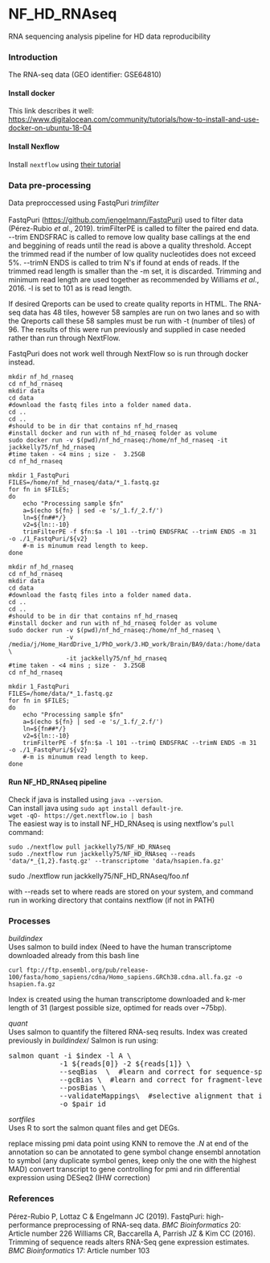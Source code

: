 # NF_HD_RNAseq
RNA sequencing analysis pipeline for HD data reproducibility

### Introduction
The RNA-seq data (GEO identifier: GSE64810)


#### Install docker
This link describes it well:
https://www.digitalocean.com/community/tutorials/how-to-install-and-use-docker-on-ubuntu-18-04

#### Install Nexflow
Install `nextflow` using [their tutorial](https://www.nextflow.io/docs/latest/getstarted.html)

### Data pre-processing
Data preproccessed using FastqPuri *trimfilter*\
\
FastqPuri (https://github.com/jengelmann/FastqPuri) used to filter data (Pérez-Rubio *et al*., 2019). trimFilterPE is called to filter the paired end data. --trim ENDSFRAC is called to remove low quality base callings at the end and beggining of reads until the read is above a quality threshold. Accept the trimmed read if the number of low quality nucleotides does not exceed 5%. --trimN ENDS is called to trim N's if found at ends of reads. If the trimmed read length is smaller than the -m set, it is discarded. Trimming and minimum read length are used together as recommended by Williams *et al*., 2016. -l is set to 101 as is read length.

If desired Qreports can be used to create quality reports in HTML. The RNA-seq data has 48 tiles, however 58 samples are run on two lanes and so with the Qreports call these 58 samples must be run with -t (number of tiles) of 96. The results of this were run previously and supplied in case needed rather than run through NextFlow.

FastqPuri does not work well through NextFlow so is run through docker instead.

```
mkdir nf_hd_rnaseq
cd nf_hd_rnaseq
mkdir data
cd data
#download the fastq files into a folder named data.
cd ..
cd ..
#should to be in dir that contains nf_hd_rnaseq
#install docker and run with nf_hd_rnaseq folder as volume
sudo docker run -v $(pwd)/nf_hd_rnaseq:/home/nf_hd_rnaseq -it jackkelly75/nf_hd_rnaseq
#time taken - <4 mins ; size -  3.25GB
cd nf_hd_rnaseq

mkdir 1_FastqPuri
FILES=/home/nf_hd_rnaseq/data/*_1.fastq.gz
for fn in $FILES;
do
	echo "Processing sample $fn"
	a=$(echo ${fn} | sed -e 's/_1.f/_2.f/')
	ln=${fn##*/}
	v2=${ln::-10}
	trimFilterPE -f $fn:$a -l 101 --trimQ ENDSFRAC --trimN ENDS -m 31 -o ./1_FastqPuri/${v2}
	#-m is minumum read length to keep. 
done

```



```
mkdir nf_hd_rnaseq
cd nf_hd_rnaseq
mkdir data
cd data
#download the fastq files into a folder named data.
cd ..
cd ..
#should to be in dir that contains nf_hd_rnaseq
#install docker and run with nf_hd_rnaseq folder as volume
sudo docker run -v $(pwd)/nf_hd_rnaseq:/home/nf_hd_rnaseq \
                -v /media/j/Home_HardDrive_1/PhD_work/3.HD_work/Brain/BA9/data:/home/data \
                -it jackkelly75/nf_hd_rnaseq
#time taken - <4 mins ; size -  3.25GB
cd nf_hd_rnaseq

mkdir 1_FastqPuri
FILES=/home/data/*_1.fastq.gz
for fn in $FILES;
do
	echo "Processing sample $fn"
	a=$(echo ${fn} | sed -e 's/_1.f/_2.f/')
	ln=${fn##*/}
	v2=${ln::-10}
	trimFilterPE -f $fn:$a -l 101 --trimQ ENDSFRAC --trimN ENDS -m 31 -o ./1_FastqPuri/${v2}
	#-m is minumum read length to keep. 
done

```



#### Run NF_HD_RNAseq pipeline
Check if java is installed using `java --version`. \
Can install java using `sudo apt install default-jre`. \
`wget -qO- https://get.nextflow.io | bash` \
The easiest way is to install NF_HD_RNAseq is using nextflow's `pull` command:

```
sudo ./nextflow pull jackkelly75/NF_HD_RNAseq
sudo ./nextflow run jackkelly75/NF_HD_RNAseq --reads 'data/*_{1,2}.fastq.gz' --transcriptome 'data/hsapien.fa.gz'
```
sudo ./nextflow run jackkelly75/NF_HD_RNAseq/foo.nf

with --reads set to where reads are stored on your system, and command run in working directory that contains nextflow (if not in PATH)


### Processes

*buildindex*\
Uses salmon to build index
(Need to have the human transcriptome downloaded already from this bash line 
```
curl ftp://ftp.ensembl.org/pub/release-100/fasta/homo_sapiens/cdna/Homo_sapiens.GRCh38.cdna.all.fa.gz -o hsapien.fa.gz
```
Index is created using the human transcriptome downloaded and k-mer length of 31 (largest possible size, optimed for reads over ~75bp).


*quant*\
Uses salmon to quantify the filtered RNA-seq results. Index was created previously  in *buildindex*/
Salmon is run using:
<pre>
salmon quant -i $index -l A \
            -1 ${reads[0]} -2 ${reads[1]} \
            --seqBias  \  #learn and correct for sequence-specific biases in the input data
            --gcBias \  #learn and correct for fragment-level GC biases in the input data. Does not impact on results if GC bias is not present, only marginally increases run time
            --posBias \
            --validateMappings\  #selective alignment that is more sensitive
            -o $pair_id
</pre>



*sortfiles*\
Uses R to sort the salmon quant files and get DEGs.

replace missing pmi data point using KNN
to remove the .*N* at end of the annotation so can be annotated to gene symbol
change ensembl annotation to symbol (any duplicate symbol genes, keep only the one with the highest MAD)
convert transcript to gene controlling for pmi and rin
differential expression using DESeq2 (IHW correction)



### References

Pérez-Rubio P, Lottaz C & Engelmann JC (2019). FastqPuri: high-performance preprocessing of RNA-seq data. *BMC Bioinformatics* 20: Article number 226
Williams CR, Baccarella A, Parrish JZ & Kim CC (2016). Trimming of sequence reads alters RNA-Seq gene expression estimates. *BMC Bioinformatics* 17: Article number 103
